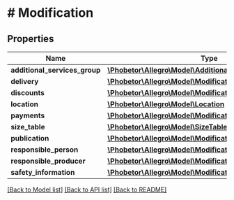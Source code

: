 # # Modification

## Properties

Name | Type | Description | Notes
------------ | ------------- | ------------- | -------------
**additional_services_group** | [**\Phobetor\Allegro\Model\AdditionalServicesGroup**](AdditionalServicesGroup.md) |  | [optional]
**delivery** | [**\Phobetor\Allegro\Model\ModificationDelivery**](ModificationDelivery.md) |  | [optional]
**discounts** | [**\Phobetor\Allegro\Model\ModificationDiscounts**](ModificationDiscounts.md) |  | [optional]
**location** | [**\Phobetor\Allegro\Model\Location**](Location.md) |  | [optional]
**payments** | [**\Phobetor\Allegro\Model\ModificationPayments**](ModificationPayments.md) |  | [optional]
**size_table** | [**\Phobetor\Allegro\Model\SizeTable**](SizeTable.md) |  | [optional]
**publication** | [**\Phobetor\Allegro\Model\ModificationPublication**](ModificationPublication.md) |  | [optional]
**responsible_person** | [**\Phobetor\Allegro\Model\ModificationResponsiblePerson**](ModificationResponsiblePerson.md) |  | [optional]
**responsible_producer** | [**\Phobetor\Allegro\Model\ModificationResponsibleProducer**](ModificationResponsibleProducer.md) |  | [optional]
**safety_information** | [**\Phobetor\Allegro\Model\ModificationSafetyInformation**](ModificationSafetyInformation.md) |  | [optional]

[[Back to Model list]](../../README.md#models) [[Back to API list]](../../README.md#endpoints) [[Back to README]](../../README.md)
